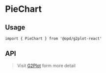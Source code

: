 # PieChart

## Usage

```tsx | pure
import { PieChart } from '@opd/g2plot-react'
```

## API

<API id="PieChart"></API>

> Visit [G2Plot](https://g2plot.antv.antgroup.com/api/plot-api) form more detail
